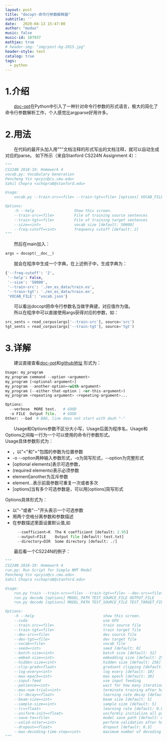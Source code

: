 ```yaml
---
layout: post
title: "docopt-命令行参数解释器"
subtitle: ''
date:   2020-04-13 15:47:00
author: "mudux"
music: false
music-id: 187937
mathjax: true
# header-img: "img/post-bg-2015.jpg"
header-style: text
catalog: true
tags:
  - python
---
```


# 1.介绍
&emsp;&emsp;[doc-opt](http://docopt.org/)在Python中引入了一种针对命令行参数的形式语言，极大的简化了命令行参数解析工作，个人感觉比argparse好用许多。

# 2.用法
&emsp;&emsp;在代码的最开头加入用"""文档注释的形式写出的文档注释，就可以自动生成对应的parse。
如下所示（来自Stanford CS224N Assignment 4）：
```python
"""
CS224N 2018-19: Homework 4
vocab.py: Vocabulary Generation
Pencheng Yin <pcyin@cs.cmu.edu>
Sahil Chopra <schopra8@stanford.edu>

Usage:
    vocab.py --train-src=<file> --train-tgt=<file> [options] VOCAB_FILE

Options:
    -h --help                  Show this screen.
    --train-src=<file>         File of training source sentences
    --train-tgt=<file>         File of training target sentences
    --size=<int>               vocab size [default: 50000]
    --freq-cutoff=<int>        frequency cutoff [default: 2]
"""
```
&emsp;&emsp;然后在main加入：
```python
args = docopt(__doc__)
```
&emsp;&emsp;就会在程序中生成一个字典，在上述例子中，生成字典为：
```python
{'--freq-cutoff': '2',
 '--help': False,
 '--size': '50000',
 '--train-src': './en_es_data/train.es',
 '--train-tgt': './en_es_data/train.en',
 'VOCAB_FILE': 'vocab.json'}
```
&emsp;&emsp;可以看出docopt把命令行参数名当做字典键，对应值作为值。  
&emsp;&emsp;所以在程序中可以直接使用args获得对应的参数，如：
```python
src_sents = read_corpus(args['--train-src'], source='src')
tgt_sents = read_corpus(args['--train-tgt'], source='tgt')
```

# 3.详解
&emsp;&emsp;建议直接查看[doc-opt](http://docopt.org/)和[github地址](https://github.com/docopt/docopt)
形式为：
```python
Usage: my_program
my_program command --option <argument>
my_program [<optional-argument>]
my_program --another-option=<with-argument>
my_program (--either-that-option | <or-this-argument>)
my_program <repeating-argument> <repeating-argument>...

Options:
  --verbose  MORE text.   # GOOD
  -o FILE  Output file.   # GOOD
Other: --bad  # BAD, line does not start with dash "-"
```
&emsp;&emsp;Usage和Options参数不区分大小写，Usage后面为程序名，Usage和Options之间每一行为一个可以使用的命令行参数形式。  
Usage具体参数形式为：
- <argument>，以"<"和">"包围的参数为位置参数
- -o --option两种输入参数形式，-o为简写形式，--option为完整形式
- [optional elements]表示可选参数，
- (required elements)表示必须参数
- element|another为互斥参数
- element...表示前面参数可重复一次或者多次
- [options]当有多个可选参数是，可以用[options]简写形式

Options具体形式为：
- 以"-"或者"--"开头表示一个可选参数
- 用两个空格分离参数和参数描述
- 在参数描述里面设置默认值,如
  ```python
    --coefficient=K  The K coefficient [default: 2.95]
    --output=FILE    Output file [default: test.txt]
    --directory=DIR  Some directory [default: ./]
  ```

&emsp;&emsp;最后看一个CS224N的例子：
```python
"""
CS224N 2018-19: Homework 4
run.py: Run Script for Simple NMT Model
Pencheng Yin <pcyin@cs.cmu.edu>
Sahil Chopra <schopra8@stanford.edu>

Usage:
    run.py train --train-src=<file> --train-tgt=<file> --dev-src=<file> --dev-tgt=<file> --vocab=<file> [options]
    run.py decode [options] MODEL_PATH TEST_SOURCE_FILE OUTPUT_FILE
    run.py decode [options] MODEL_PATH TEST_SOURCE_FILE TEST_TARGET_FILE OUTPUT_FILE

Options:
    -h --help                               show this screen.
    --cuda                                  use GPU
    --train-src=<file>                      train source file
    --train-tgt=<file>                      train target file
    --dev-src=<file>                        dev source file
    --dev-tgt=<file>                        dev target file
    --vocab=<file>                          vocab file
    --seed=<int>                            seed [default: 0]
    --batch-size=<int>                      batch size [default: 32]
    --embed-size=<int>                      embedding size [default: 256]
    --hidden-size=<int>                     hidden size [default: 256]
    --clip-grad=<float>                     gradient clipping [default: 5.0]
    --log-every=<int>                       log every [default: 10]
    --max-epoch=<int>                       max epoch [default: 30]
    --input-feed                            use input feeding
    --patience=<int>                        wait for how many iterations to decay learning rate [default: 5]
    --max-num-trial=<int>                   terminate training after how many trials [default: 5]
    --lr-decay=<float>                      learning rate decay [default: 0.5]
    --beam-size=<int>                       beam size [default: 5]
    --sample-size=<int>                     sample size [default: 5]
    --lr=<float>                            learning rate [default: 0.001]
    --uniform-init=<float>                  uniformly initialize all parameters [default: 0.1]
    --save-to=<file>                        model save path [default: model.bin]
    --valid-niter=<int>                     perform validation after how many iterations [default: 2000]
    --dropout=<float>                       dropout [default: 0.3]
    --max-decoding-time-step=<int>          maximum number of decoding time steps [default: 70]
"""
```